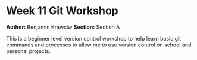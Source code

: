 # Week 11 Git Workshop
**Author:** Benjamin Krawciw
**Section:** Section A

This is a beginner level version control workshop to help learn basic git commands and processes to allow me to use version control on school and personal projects.